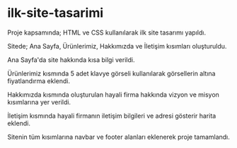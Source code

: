 # ilk-site-tasarimi

Proje kapsamında; HTML ve CSS kullanılarak ilk site tasarımı yapıldı.

Sitede; Ana Sayfa, Ürünlerimiz, Hakkımızda ve İletişim kısımları oluşturuldu.

Ana Sayfa'da site hakkında kısa bilgi verildi.

Ürünlerimiz kısmında 5 adet klavye görseli kullanılarak görsellerin altına fiyatlandırma eklendi.

Hakkımızda kısmında oluşturulan hayali firma hakkında vizyon ve misyon kısımlarına yer verildi.

İletişim kısmında hayali firmanın iletişim bilgileri ve adresi gösterir harita eklendi.

Sitenin tüm kısımlarına navbar ve footer alanları eklenerek proje tamamlandı.
